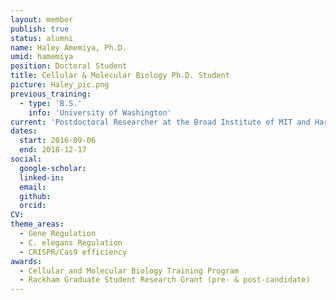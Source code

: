 ```yaml
---
layout: member
publish: true
status: alumni
name: Haley Amemiya, Ph.D.
umid: hamemiya
position: Doctoral Student
title: Cellular & Molecular Biology Ph.D. Student
picture: Haley_pic.png
previous_training:
  - type: 'B.S.'
    info: 'University of Washington'
current: 'Postdoctoral Researcher at the Broad Institute of MIT and Harvard'
dates:
  start: 2016-09-06
  end: 2018-12-17
social: 
  google-scholar: 
  linked-in: 
  email: 
  github:
  orcid:
CV: 
theme_areas:
  - Gene Regulation
  - C. elegans Regulation
  - CRISPR/Cas9 efficiency
awards:
  - Cellular and Molecular Biology Training Program
  - Rackham Graduate Student Research Grant (pre- & post-candidate)
---
```

